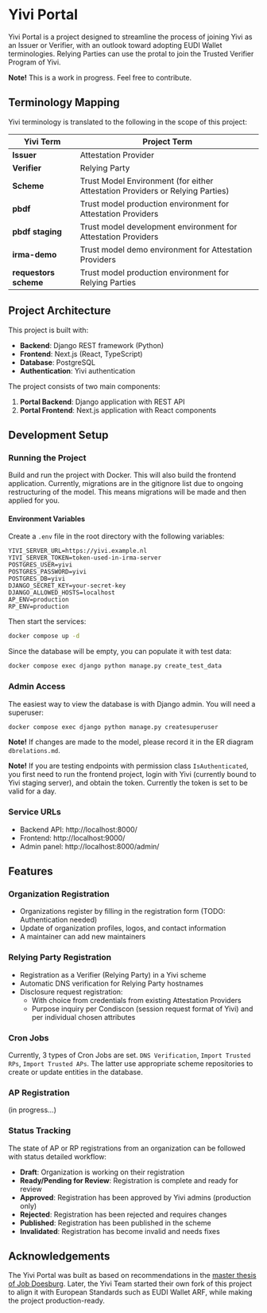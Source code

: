 # Yivi Portal

Yivi Portal is a project designed to streamline the process of joining Yivi as an Issuer or Verifier, with an outlook toward adopting EUDI Wallet terminologies. Relying Parties can use the protal to join the Trusted Verifier Program of Yivi.

**Note!** This is a work in progress. Feel free to contribute.

## Terminology Mapping

Yivi terminology is translated to the following in the scope of this project:

| Yivi Term | Project Term |
|-----------|--------------|
| **Issuer** | Attestation Provider |
| **Verifier** | Relying Party |
| **Scheme** | Trust Model Environment (for either Attestation Providers or Relying Parties) |
| **pbdf** | Trust model production environment for Attestation Providers |
| **pbdf staging** | Trust model development environment for Attestation Providers |
| **irma-demo** | Trust model demo environment for Attestation Providers |
| **requestors scheme** | Trust model production environment for Relying Parties |

## Project Architecture

This project is built with:

* **Backend**: Django REST framework (Python)
* **Frontend**: Next.js (React, TypeScript)
* **Database**: PostgreSQL
* **Authentication**: Yivi authentication

The project consists of two main components:
1. **Portal Backend**: Django application with REST API
2. **Portal Frontend**: Next.js application with React components

## Development Setup


### Running the Project

Build and run the project with Docker. This will also build the frontend application.
Currently, migrations are in the gitignore list due to ongoing restructuring of the model. This means migrations will be made and then applied for you.

#### Environment Variables

Create a `.env` file in the root directory with the following variables:

```
YIVI_SERVER_URL=https://yivi.example.nl
YIVI_SERVER_TOKEN=token-used-in-irma-server
POSTGRES_USER=yivi
POSTGRES_PASSWORD=yivi
POSTGRES_DB=yivi
DJANGO_SECRET_KEY=your-secret-key
DJANGO_ALLOWED_HOSTS=localhost
AP_ENV=production
RP_ENV=production
```

Then start the services:

```bash
docker compose up -d
```

Since the database will be empty, you can populate it with test data:

```bash
docker compose exec django python manage.py create_test_data
```

### Admin Access

The easiest way to view the database is with Django admin. You will need a superuser:

```bash
docker compose exec django python manage.py createsuperuser
```

**Note!** If changes are made to the model, please record it in the ER diagram `dbrelations.md`.

**Note!** If you are testing endpoints with permission class `IsAuthenticated`, you first need to run the frontend project, login with Yivi (currently bound to Yivi staging server), and obtain the token. Currently the token is set to be valid for a day.

### Service URLs

* Backend API: http://localhost:8000/
* Frontend: http://localhost:9000/
* Admin panel: http://localhost:8000/admin/

## Features

### Organization Registration
* Organizations register by filling in the registration form (TODO: Authentication needed)
* Update of organization profiles, logos, and contact information
* A maintainer can add new maintainers

### Relying Party Registration
* Registration as a Verifier (Relying Party) in a Yivi scheme
* Automatic DNS verification for Relying Party hostnames
* Disclosure request registration:
   * With choice from credentials from existing Attestation Providers
   * Purpose inquiry per Condiscon (session request format of Yivi) and per individual chosen attributes

### Cron Jobs

Currently, 3 types of Cron Jobs are set. `DNS Verification`, `Import Trusted RPs`, `Import Trusted APs`. The latter use appropriate scheme repositories to create or update entities in the database.

### AP Registration
(in progress...)


### Status Tracking
The state of AP or RP registrations from an organization can be followed with status detailed workflow:
* **Draft**: Organization is working on their registration
* **Ready/Pending for Review**: Registration is complete and ready for review
* **Approved**: Registration has been approved by Yivi admins (production only)
* **Rejected**: Registration has been rejected and requires changes
* **Published**: Registration has been published in the scheme
* **Invalidated**: Registration has become invalid and needs fixes

## Acknowledgements

The Yivi Portal was built as based on recommendations in the [master thesis of Job Doesburg](https://jobdoesburg.nl/docs/Measures_against_over_asking_in_SSI_and_the_Yivi_ecosystem.pdf). Later, the Yivi Team started their own fork of this project to align it with European Standards such as EUDI Wallet ARF, while making the project production-ready.
